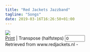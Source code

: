 ```yaml
---
title: "Red Jackets Jazzband"
tagline: "Songs"
date: 2019-03-16T16:26:50+01:00
---
```


<script src="/script/abcjs_midi_5.6.5-min.js" type="text/javascript"></script>
<script src="/script/render_abc.js" type="text/javascript"></script>
<script type="text/javascript">
    window[addEventListener ? "addEventListener" : "attachEvent"](
    addEventListener ? "load" : "onload",
    loadSongs
    );
</script>

<img src="/images/redjackets_logo.png" id="printLogo" class="printLogo hideOnScreen" />
<div id="abc_menu" class="hideOnprint"></div>
<div id="sheetmenu" class="hideOnprint">
<a id="printLink" title="Print this page" href="#" onclick="window.print();return false;">Print</a> | 
Transpose (halfsteps)
<input type="number" id="transpose" name="quantity" value="0" min="-12" max="12" oninput="rerenderFile()">
</div>
<div id="songtitle" class="songtitle"></div>
<div id="chordtable" class="chordtable"></div>
<div id="notation" class="notation"></div>

<div id="songPrintFooter" class="songPrintFooter hideOnScreen">
Retrieved from www.redjackets.nl - <span id="instrumentText"></span>
</div>

